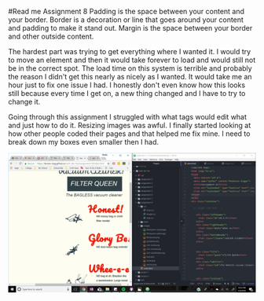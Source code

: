 #Read me Assignment 8
Padding is the space between your content and your border. Border is a decoration or line that goes around your content and padding to make it stand out. Margin is the space between your border and other outside content.

The hardest part was trying to get everything where I wanted it. I would try to move an element and then it would take forever to load and would still not be in the correct spot. The load time on this system is terrible and probably the reason I didn't get this nearly as nicely as I wanted. It would take me an hour just to fix one issue I had. I honestly don't even know how this looks still because every time I get on, a new thing changed and I have to try to change it.

Going through this assignment I struggled with what tags would edit what and just how to do it. Resizing images was awful. I finally started looking at how other people coded their pages and that helped me fix mine. I need to break down my boxes even smaller then I had.

![image of progress](./images/screenshot.png)
